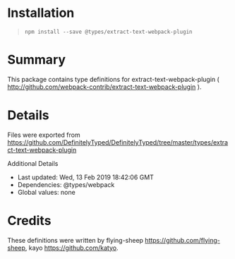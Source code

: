 # Installation
> `npm install --save @types/extract-text-webpack-plugin`

# Summary
This package contains type definitions for extract-text-webpack-plugin ( http://github.com/webpack-contrib/extract-text-webpack-plugin ).

# Details
Files were exported from https://github.com/DefinitelyTyped/DefinitelyTyped/tree/master/types/extract-text-webpack-plugin

Additional Details
 * Last updated: Wed, 13 Feb 2019 18:42:06 GMT
 * Dependencies: @types/webpack
 * Global values: none

# Credits
These definitions were written by flying-sheep <https://github.com/flying-sheep>, kayo <https://github.com/katyo>.
